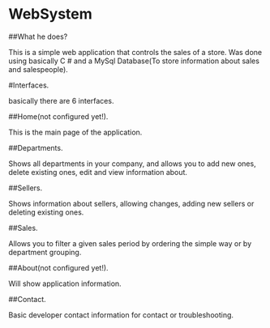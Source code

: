 # WebSystem

##What he does?

This is a simple web application that controls the sales of a store.
Was done using basically C # and a MySql Database(To store information about sales and salespeople).

#Interfaces.

basically there are 6 interfaces.

##Home(not configured yet!).

This is the main page of the application.

##Departments.

Shows all departments in your company, and allows you to add new ones, delete existing ones, edit and view information about.

##Sellers.

Shows information about sellers, allowing changes, adding new sellers or deleting existing ones.

##Sales.

Allows you to filter a given sales period by ordering the simple way or by department grouping.

##About(not configured yet!).

Will show application information.

##Contact.

Basic developer contact information for contact or troubleshooting.
